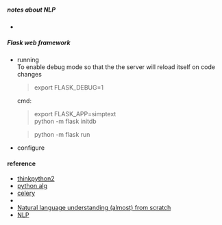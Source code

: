 ##### notes about NLP
 - 

##### Flask web framework

- running   
   To enable debug mode so that the the server will reload itself on code changes   
     >export FLASK_DEBUG=1  
     
   cmd:   
     >export FLASK_APP=simptext   
     >python -m flask initdb  

     >python -m flask run  

- configure   

#### reference
* [thinkpython2](http://www.greenteapress.com/thinkpython2/html/index.html)
* [python alg](http://www.brpreiss.com/books/opus7/html/book.html)
* [celery](http://celery.readthedocs.io/en/latest/index.html)
* 
* [Natural language understanding (almost) from scratch](https://blog.acolyer.org/2016/07/04/natural-language-understanding-almost-from-scratch/)
* [NLP](https://www.eecis.udel.edu/~trnka/CISC889-11S/)

